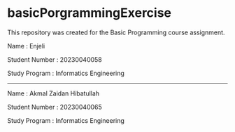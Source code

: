 # basicPorgrammingExercise
This repository was created for the Basic Programming course assignment.

Name : Enjeli

Student Number : 20230040058

Study Program : Informatics Engineering

----------------------------------------
Name : Akmal Zaidan Hibatullah

Student Number : 20230040065

Study Program : Informatics Engineering
